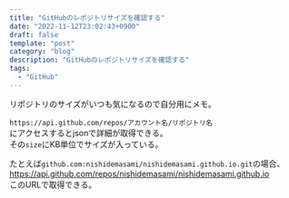 ```yaml
---
title: "GitHubのレポジトリサイズを確認する"
date: "2022-11-12T23:02:43+0900"
draft: false
template: "post"
category: "blog"
description: "GitHubのレポジトリサイズを確認する"
tags:
  - "GitHub"
---
```


リポジトリのサイズがいつも気になるので自分用にメモ。

`https://api.github.com/repos/アカウント名/リポジトリ名`  
にアクセスするとjsonで詳細が取得できる。  
その`size`にKB単位でサイズが入っている。

たとえば`github.com:nishidemasami/nishidemasami.github.io.git`の場合、  
<https://api.github.com/repos/nishidemasami/nishidemasami.github.io>  
このURLで取得できる。
